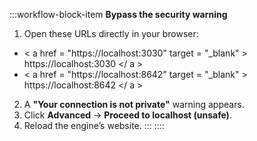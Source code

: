 :::workflow-block-item
**Bypass the security warning**

1. Open these URLs directly in your browser:
- < a href = "https://localhost:3030" target = "_blank" > https\://localhost:3030 </ a >
- < a href = "https://localhost:8642" target = "_blank" > https\://localhost:8642 </ a >
2. A **"Your connection is not private"** warning appears.
3. Click **Advanced** → **Proceed to localhost (unsafe)**.
4. Reload the engine’s website.
:::
::::
